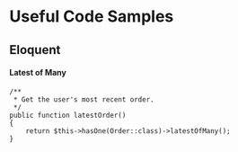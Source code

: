 # Useful Code Samples








## Eloquent

#### Latest of Many


```
/**
 * Get the user's most recent order.
 */
public function latestOrder()
{
    return $this->hasOne(Order::class)->latestOfMany();
}
```

